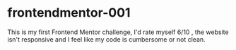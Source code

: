 # frontendmentor-001

This is my first Frontend Mentor challenge, I'd rate myself 6/10 , the website isn't responsive and I feel like my code  is cumbersome or not clean. 
